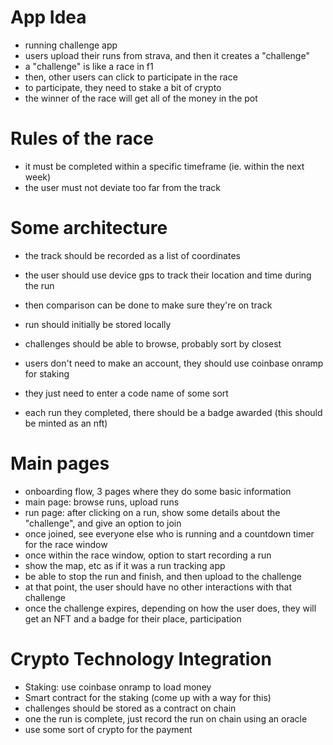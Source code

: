 # App Idea

- running challenge app
- users upload their runs from strava, and then it creates a "challenge"
- a "challenge" is like a race in f1
- then, other users can click to participate in the race
- to participate, they need to stake a bit of crypto
- the winner of the race will get all of the money in the pot

# Rules of the race

- it must be completed within a specific timeframe (ie. within the next week)
- the user must not deviate too far from the track

# Some architecture

- the track should be recorded as a list of coordinates
- the user should use device gps to track their location and time during the run
- then comparison can be done to make sure they're on track
- run should initially be stored locally

- challenges should be able to browse, probably sort by closest
- users don't need to make an account, they should use coinbase onramp for staking
- they just need to enter a code name of some sort
- each run they completed, there should be a badge awarded (this should be minted as an nft)

# Main pages

- onboarding flow, 3 pages where they do some basic information
- main page: browse runs, upload runs
- run page: after clicking on a run, show some details about the "challenge", and give an option to join
- once joined, see everyone else who is running and a countdown timer for the race window
- once within the race window, option to start recording a run
- show the map, etc as if it was a run tracking app
- be able to stop the run and finish, and then upload to the challenge
- at that point, the user should have no other interactions with that challenge
- once the challenge expires, depending on how the user does, they will get an NFT and a badge for their place, participation

# Crypto Technology Integration

- Staking: use coinbase onramp to load money
- Smart contract for the staking (come up with a way for this)
- challenges should be stored as a contract on chain
- one the run is complete, just record the run on chain using an oracle
- use some sort of crypto for the payment 
